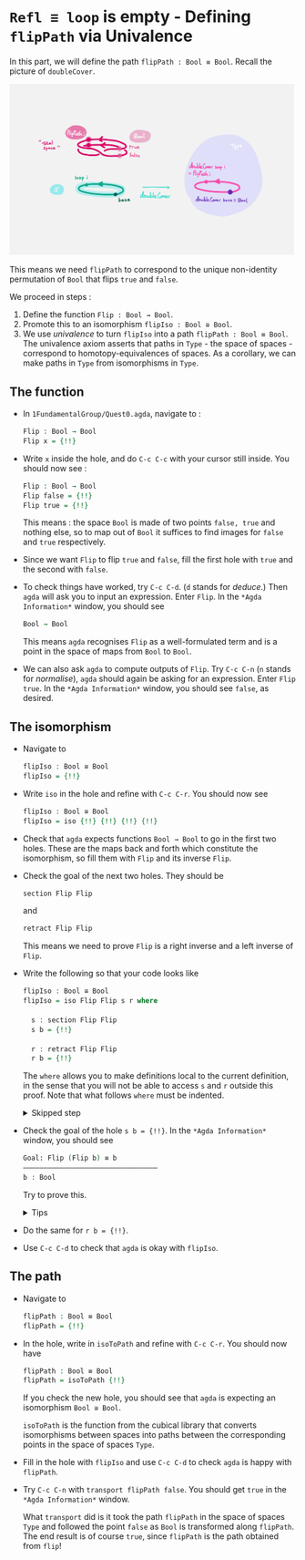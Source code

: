 # `Refl ≡ loop` is empty - Defining `flipPath` via Univalence

In this part, we will define the path `flipPath : Bool ≡ Bool`.
Recall the picture of `doubleCover`.

<img src="images/doubleCover.png" 
     alt="doubleCover" 
     width="500"
     class="center"/>

This means we need `flipPath` to correspond to 
the unique non-identity permutation of `Bool`
that flips `true` and `false`.

We proceed in steps :

1. Define the function `Flip : Bool → Bool`.
2. Promote this to an isomorphism `flipIso : Bool ≅ Bool`.
3. We use _univalence_ to turn `flipIso` into 
   a path `flipPath : Bool ≡ Bool`.
   The univalence axiom asserts that
   paths in `Type` - the space of spaces - correspond to
   homotopy-equivalences of spaces.
   As a corollary,
   we can make paths in `Type` from isomorphisms in `Type`.

## The function

- In `1FundamentalGroup/Quest0.agda`, navigate to :

  ```agda
  Flip : Bool → Bool
  Flip x = {!!}
  ```
- Write `x` inside the hole,
  and do `C-c C-c` with your cursor still inside. 
  You should now see :
  ```agda
  Flip : Bool → Bool
  Flip false = {!!}
  Flip true = {!!} 
  ```
  This means : 
  the space `Bool` is made of two points `false, true` and nothing else,
  so to map out of `Bool` it suffices 
  to find images for `false` and `true` respectively.
- Since we want `Flip` to flip `true` and `false`,
  fill the first hole with `true` and the second with `false`.
- To check things have worked,
  try `C-c C-d`. (`d` stands for _deduce_.)
  Then `agda` will ask you to input an expression.
  Enter `Flip`.
  In the `*Agda Information*` window,
  you should see 

  ```agda
  Bool → Bool  
  ```
  
  This means `agda` recognises `Flip` as a well-formulated term
  and is a point in the space of maps from `Bool` to `Bool`.
- We can also ask `agda` to compute outputs of `Flip`.
  Try `C-c C-n` (`n` stands for _normalise_),
  `agda` should again be asking for an expression.
  Enter `Flip true`.
  In the `*Agda Information*` window, you should see `false`, as desired.

## The isomorphism

- Navigate to
  ```agda
  flipIso : Bool ≅ Bool
  flipIso = {!!} 
  ```
- Write `iso` in the hole and refine with `C-c C-r`.
  You should now see 
  ```agda
  flipIso : Bool ≅ Bool
  flipIso = iso {!!} {!!} {!!} {!!}  
  ```
- Check that `agda` expects functions `Bool → Bool` 
  to go in the first two holes.
  These are the maps back and forth which constitute the isomorphism,
  so fill them with `Flip` and its inverse `Flip`.
- Check the goal of the next two holes.
  They should be 
  ```agda
  section Flip Flip 
  ```
  and 
  ```agda
  retract Flip Flip 
  ```
  This means we need to prove
  `Flip` is a right inverse and a left inverse of `Flip`.

- Write the following so that your code looks like 
  ```agda
  flipIso : Bool ≅ Bool 
  flipIso = iso Flip Flip s r where

    s : section Flip Flip
    s b = {!!}
    
    r : retract Flip Flip
    r b = {!!} 
  ```
  The `where` allows you to make definitions local to the current definition,
  in the sense that you will not be able to access `s` and `r` outside this proof.
  Note that what follows `where` must be indented.
  <p>
  <details>
  <summary>Skipped step</summary>

  - To find out why we put `s b` on the left you can try 
    ```agda
    flipIso : Bool ≅ Bool 
    flipIso = iso Flip Flip s r where

      s : section Flip Flip
      s = {!!}
    
      r : retract Flip Flip
      r = {!!} 
    ```
  - Check the goal of the hole `s = {!!}` and try using `C-c C-r`.
    It should give you `λ x → {!!}`.
    This says it's asking for some new proof for each `x : Bool`.
    If you check the goal you can find out what proof it wants
    and that `x : Bool`.
  - To do a proof for each `x : Bool`, we can also just stick 
    `x` before the `=` and do away with the `λ`.
  </details>
  </p>
- Check the goal of the hole `s b = {!!}`.
  In the `*Agda Information*` window, you should see 
  ```agda
  Goal: Flip (Flip b) ≡ b
  —————————————————————————————————
  b : Bool 
  ```
  Try to prove this.
  <p>
  <details>
  <summary>Tips</summary>

  You need to case on what `b` can be.
  Then for the case of `true` and `false`,
  try `C-c C-r` to see if `agda` can help.
  
  The added benefit of having `b` before the `=`
  is exactly this - that we can case on what `b` can be.
  This is called _pattern matching_.
  </details>
  </p>
- Do the same for `r b = {!!}`.
- Use `C-c C-d` to check that `agda` is okay with `flipIso`.

## The path

- Navigate to 
  ```agda
  flipPath : Bool ≡ Bool
  flipPath = {!!} 
  ```
- In the hole, write in `isoToPath` and refine with `C-c C-r`.
  You should now have 
  ```agda
  flipPath : Bool ≡ Bool
  flipPath = isoToPath {!!} 
  ```
  If you check the new hole, you should see that
  `agda` is expecting an isomorphism `Bool ≅ Bool`.
  
  `isoToPath` is the function from the cubical library
  that converts isomorphisms between spaces
  into paths between the corresponding points in the space of spaces `Type`.
- Fill in the hole with `flipIso`
  and use `C-c C-d` to check `agda` is happy with `flipPath`.
- Try `C-c C-n` with `transport flipPath false`.
  You should get `true` in the `*Agda Information*` window.
  
  What `transport` did is it took the path `flipPath` in the 
  space of spaces `Type` and followed the point `false`
  as `Bool` is transformed along `flipPath`.
  The end result is of course `true`,
  since `flipPath` is the path obtained from `flip`!
